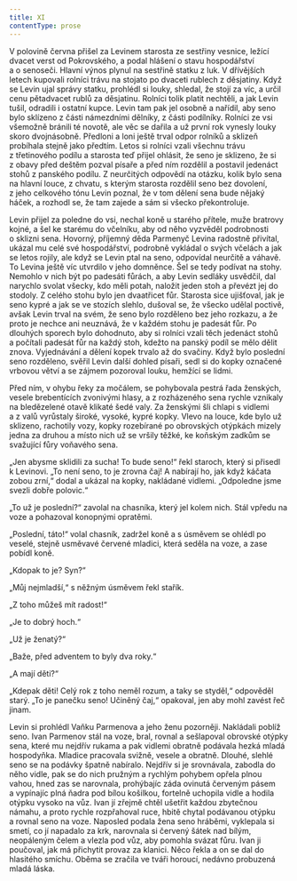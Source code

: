 ```yaml
---
title: XI
contentType: prose
---
```


<section>

V polovině června přišel za Levinem starosta ze sestřiny vesnice, ležící dvacet verst od Pokrovského, a podal hlášení o stavu hospodářství a o senoseči. Hlavní výnos plynul na sestřině statku z luk. V dřívějších letech kupovali rolníci trávu na stojato po dvaceti rublech z děsjatiny. Když se Levin ujal správy statku, prohlédl si louky, shledal, že stojí za víc, a určil cenu pětadvacet rublů za děsjatinu. Rolníci tolik platit nechtěli, a jak Levin tušil, odradili i ostatní kupce. Levin tam pak jel osobně a nařídil, aby seno bylo sklízeno z části námezdními dělníky, z části podílníky. Rolníci ze vsi všemožně bránili té novotě, ale věc se dařila a už první rok vynesly louky skoro dvojnásobně. Předloni a loni ještě trval odpor rolníků a sklizeň probíhala stejně jako předtím. Letos si rolníci vzali všechnu trávu z třetinového podílu a starosta teď přijel ohlásit, že seno je sklizeno, že si z obavy před deštěm pozval písaře a před ním rozdělil a postavil jedenáct stohů z panského podílu. Z neurčitých odpovědí na otázku, kolik bylo sena na hlavní louce, z chvatu, s kterým starosta rozdělil seno bez dovolení, z jeho celkového tónu Levin poznal, že v tom dělení sena bude nějaký háček, a rozhodl se, že tam zajede a sám si všecko překontroluje.

Levin přijel za poledne do vsi, nechal koně u starého přítele, muže bratrovy kojné, a šel ke starému do včelníku, aby od něho vyzvěděl podrobnosti o sklizni sena. Hovorný, příjemný děda Parmenyč Levina radostně přivítal, ukázal mu celé své hospodářství, podrobně vykládal o svých včelách a jak se letos rojily, ale když se Levin ptal na seno, odpovídal neurčitě a váhavě. To Levina ještě víc utvrdilo v jeho domněnce. Šel se tedy podívat na stohy. Nemohlo v nich být po padesáti fůrách, a aby Levin sedláky usvědčil, dal narychlo svolat všecky, kdo měli potah, naložit jeden stoh a převézt jej do stodoly. Z celého stohu bylo jen dvaatřicet fůr. Starosta sice ujišťoval, jak je seno kypré a jak se ve stozích slehlo, dušoval se, že všecko udělal poctivě, avšak Levin trval na svém, že seno bylo rozděleno bez jeho rozkazu, a že proto je nechce ani neuznává, že v každém stohu je padesát fůr. Po dlouhých sporech bylo dohodnuto, aby si rolníci vzali těch jedenáct stohů a počítali padesát fůr na každý stoh, kdežto na panský podíl se mělo dělit znova. Vyjednávání a dělení kopek trvalo až do svačiny. Když bylo poslední seno rozděleno, svěřil Levin další dohled písaři, sedl si do kopky označené vrbovou větví a se zájmem pozoroval louku, hemžící se lidmi.

Před ním, v ohybu řeky za močálem, se pohybovala pestrá řada ženských, vesele brebentících zvonivými hlasy, a z rozházeného sena rychle vznikaly na bledězelené otavě klikaté šedé valy. Za ženskými šli chlapi s vidlemi a z valů vyrůstaly široké, vysoké, kypré kopky. Vlevo na louce, kde bylo už sklizeno, rachotily vozy, kopky rozebírané po obrovských otýpkách mizely jedna za druhou a místo nich už se vršily těžké, ke koňským zadkům se svažující fůry voňavého sena.

„Jen abysme sklidili za sucha! To bude seno!“ řekl staroch, který si přisedl k Levinovi. „To není seno, to je zrovna čaj! A nabírají ho, jak když káčata zobou zrní,“ dodal a ukázal na kopky, nakládané vidlemi. „Odpoledne jsme svezli dobře polovic.“

„To už je poslední?“ zavolal na chasníka, který jel kolem nich. Stál vpředu na voze a pohazoval konopnými opratěmi.

„Poslední, táto!“ volal chasník, zadržel koně a s úsměvem se ohlédl po veselé, stejně usměvavé červené mladici, která seděla na voze, a zase pobídl koně.

„Kdopak to je? Syn?“

„Můj nejmladší,“ s něžným úsměvem řekl stařík.

„Z toho můžeš mít radost!“

„Je to dobrý hoch.“

„Už je ženatý?“

„Baže, před adventem to byly dva roky.“

„A mají děti?“

„Kdepak děti! Celý rok z toho neměl rozum, a taky se styděl,“ odpověděl starý. „To je panečku seno! Učiněný čaj,“ opakoval, jen aby mohl zavést řeč jinam.

Levin si prohlédl Vaňku Parmenova a jeho ženu pozorněji. Nakládali poblíž seno. Ivan Parmenov stál na voze, bral, rovnal a sešlapoval obrovské otýpky sena, které mu nejdřív rukama a pak vidlemi obratně podávala hezká mladá hospodyňka. Mladice pracovala svižně, vesele a obratně. Dlouhé, slehlé seno se na podávky špatně nabíralo. Nejdřív si je srovnávala, zabodla do něho vidle, pak se do nich pružným a rychlým pohybem opřela plnou vahou, hned zas se narovnala, prohýbajíc záda ovinutá červeným pásem a vypínajíc plná ňadra pod bílou košilkou, fortelně uchopila vidle a hodila otýpku vysoko na vůz. Ivan jí zřejmě chtěl ušetřit každou zbytečnou námahu, a proto rychle rozpřahoval ruce, hbitě chytal podávanou otýpku a rovnal seno na voze. Naposled podala žena seno hráběmi, vyklepala si smetí, co jí napadalo za krk, narovnala si červený šátek nad bílým, neopáleným čelem a vlezla pod vůz, aby pomohla svázat fůru. Ivan ji poučoval, jak má přichytit provaz za klanici. Něco řekla a on se dal do hlasitého smíchu. Oběma se zračila ve tváři horoucí, nedávno probuzená mladá láska.

</section>
